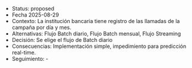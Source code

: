- Status: proposed
- Fecha 2025-08-29
- Contexto: La institución bancaria tiene registro de las llamadas de la campaña por día y mes.
- Alternativas: Flujo Batch diario, Flujo Batch mensual, Flujo Streaming
- Decisión: Se elige el flujo de Batch diario
- Consecuencias: Implementación simple, impedimiento para predicción real-time.
- Seguimiento: -